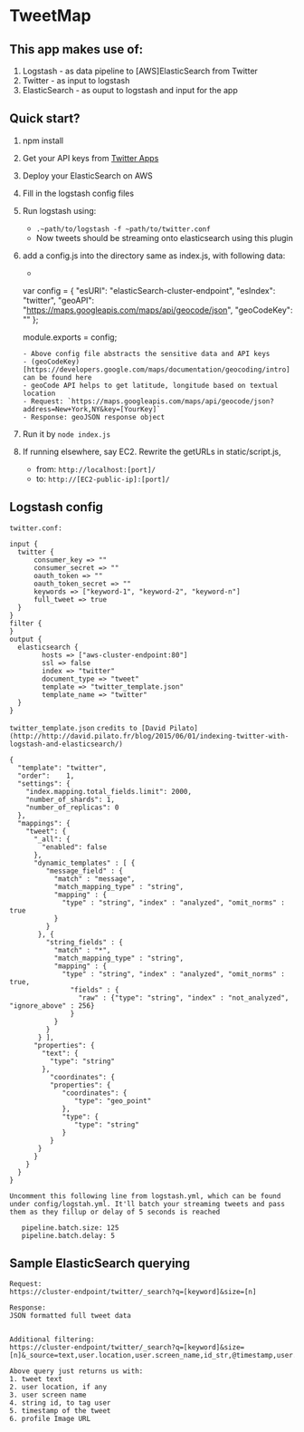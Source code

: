 # TweetMap

## This app makes use of:
1. Logstash - as data pipeline to [AWS]ElasticSearch from Twitter
2. Twitter - as input to logstash
3. ElasticSearch - as ouput to logstash and input for the app


## Quick start?

1. npm install
2. Get your API keys from [Twitter Apps](https://apps.twitter.com/)
3. Deploy your ElasticSearch on AWS
4. Fill in the logstash config files
5. Run logstash using:
   - `.~path/to/logstash -f ~path/to/twitter.conf` 
   - Now tweets should be streaming onto elasticsearch using this plugin
6. add a config.js into the directory same as index.js, with following data:
   - ```
    var config = {
        "esURI": "elasticSearch-cluster-endpoint",
        "esIndex": "twitter",
        "geoAPI": "https://maps.googleapis.com/maps/api/geocode/json",
        "geoCodeKey": ""
    };

    module.exports = config;
    ```
    - Above config file abstracts the sensitive data and API keys
    - (geoCodeKey)[https://developers.google.com/maps/documentation/geocoding/intro] can be found here
    - geoCode API helps to get latitude, longitude based on textual location 
    - Request: `https://maps.googleapis.com/maps/api/geocode/json?address=New+York,NY&key=[YourKey]`
    - Response: geoJSON response object
7. Run it by `node index.js`
8. If running elsewhere, say EC2. Rewrite the getURLs in static/script.js,
   - from: `http://localhost:[port]/`
   - to: `http://[EC2-public-ip]:[port]/`


## Logstash config
`twitter.conf:`
```
input {
  twitter {
      consumer_key => ""
      consumer_secret => ""
      oauth_token => ""
      oauth_token_secret => ""
      keywords => ["keyword-1", "keyword-2", "keyword-n"]
      full_tweet => true
  }
}
filter {
}
output {
  elasticsearch {
        hosts => ["aws-cluster-endpoint:80"]
        ssl => false	
        index => "twitter"
        document_type => "tweet"
        template => "twitter_template.json"
        template_name => "twitter"
  }
}
```

`twitter_template.json`
`credits to [David Pilato](http://http://david.pilato.fr/blog/2015/06/01/indexing-twitter-with-logstash-and-elasticsearch/)`
```
{
  "template": "twitter",
  "order":    1,
  "settings": {
    "index.mapping.total_fields.limit": 2000,
    "number_of_shards": 1,
    "number_of_replicas": 0
  },
  "mappings": {
    "tweet": {
      "_all": {
        "enabled": false
      },
      "dynamic_templates" : [ {
         "message_field" : {
           "match" : "message",
           "match_mapping_type" : "string",
           "mapping" : {
             "type" : "string", "index" : "analyzed", "omit_norms" : true
           }
         }
       }, {
         "string_fields" : {
           "match" : "*",
           "match_mapping_type" : "string",
           "mapping" : {
             "type" : "string", "index" : "analyzed", "omit_norms" : true,
               "fields" : {
                 "raw" : {"type": "string", "index" : "not_analyzed", "ignore_above" : 256}
               }
           }
         }
       } ],
      "properties": {
        "text": {
          "type": "string"
        },
          "coordinates": {
          "properties": {
             "coordinates": {
                "type": "geo_point"
             },
             "type": {
                "type": "string"
             }
          }
       }
      }
    }
  }
}
```

`Uncomment this following line from logstash.yml, which can be found under config/logstah.yml. It'll batch your streaming tweets and pass them as they fillup or delay of 5 seconds is reached`
```
   pipeline.batch.size: 125
   pipeline.batch.delay: 5
```


## Sample ElasticSearch querying
```
Request:
https://cluster-endpoint/twitter/_search?q=[keyword]&size=[n]

Response:
JSON formatted full tweet data


Additional filtering:
https://cluster-endpoint/twitter/_search?q=[keyword]&size=[n]&_source=text,user.location,user.screen_name,id_str,@timestamp,user.profile_image_url_https

Above query just returns us with:
1. tweet text
2. user location, if any
3. user screen name
4. string id, to tag user
5. timestamp of the tweet
6. profile Image URL
```

